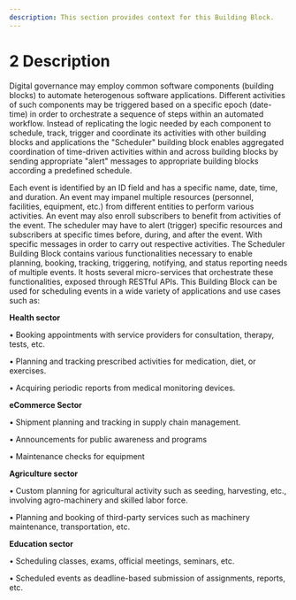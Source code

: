 ```yaml
---
description: This section provides context for this Building Block.
---
```


# 2 Description

Digital governance may employ common software components (building blocks) to automate heterogenous software applications. Different activities of such components may be triggered based on a specific epoch (date-time) in order to orchestrate a sequence of steps within an automated workflow. Instead of replicating the logic needed by each component to schedule, track, trigger and coordinate its activities with other building blocks and applications  the "Scheduler" building block enables aggregated coordination of time-driven activities within and across building blocks by sending appropriate "alert" messages to appropriate building blocks according a predefined schedule.

Each event is identified by an ID field and has a specific name, date, time, and duration. An event may impanel multiple resources (personnel, facilities, equipment, etc.) from different entities to perform various activities. An event may also enroll subscribers to benefit from activities of the event. The scheduler may have to alert (trigger) specific resources and subscribers at specific times before, during, and after the event. With specific messages in order to carry out respective activities. The Scheduler Building Block contains various functionalities necessary to enable planning, booking, tracking, triggering, notifying, and status reporting needs of multiple events.  It hosts several micro-services that orchestrate these functionalities, exposed through RESTful APIs. This Building Block can be used for scheduling events in a wide variety of applications and use cases such as:

**Health sector**

•  Booking appointments with service providers for consultation, therapy, tests, etc.

•  Planning and tracking prescribed activities for medication, diet, or exercises.

•  Acquiring periodic reports from medical monitoring devices.

**eCommerce Sector**

•  Shipment planning and tracking in supply chain management.

•  Announcements for public awareness and programs

•  Maintenance checks for equipment

**Agriculture sector**

•  Custom planning for agricultural activity such as seeding, harvesting, etc., involving agro-machinery and skilled labor force.

•  Planning and booking of third-party services such as machinery maintenance, transportation, etc.

**Education sector**

•  Scheduling classes, exams, official meetings, seminars, etc.

•  Scheduled events as deadline-based submission of assignments, reports, etc.

&#x20;
